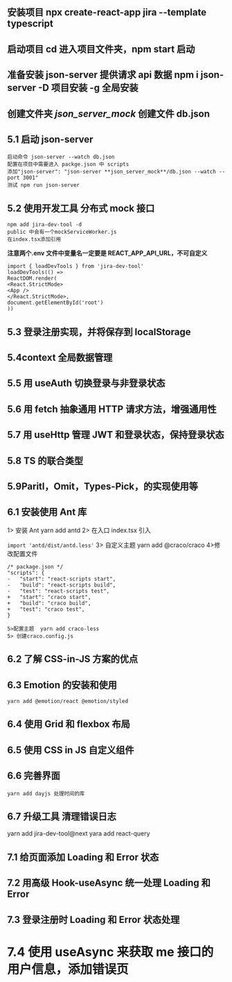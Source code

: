 ## 安装项目 npx create-react-app jira --template typescript

## 启动项目 cd 进入项目文件夹，npm start 启动

## 准备安装 json-server 提供请求 api 数据 npm i json-server -D 项目安装 -g 全局安装

## 创建文件夹 _json_server_mock_ 创建文件 db.json

## 5.1 启动 json-server

    启动命令 json-server --watch db.json
    配置在项目中需要进入 packge.json 中 scripts
    添加"json-server": "json-server **json_server_mock**/db.json --watch --port 3001"
    测试 npm run json-server

## 5.2 使用开发工具 分布式 mock 接口

    npm add jira-dev-tool -d
    public 中会有一个mockServiceWorker.js
    在index.tsx添加引用

**注意两个.env 文件中变量名一定要是 REACT_APP_API_URL，不可自定义**

```
import { loadDevTools } from 'jira-dev-tool'
loadDevTools(() =>
ReactDOM.render(
<React.StrictMode>
<App />
</React.StrictMode>,
document.getElementById('root')
))
```

## 5.3 登录注册实现，并将保存到 localStorage

## 5.4context 全局数据管理

## 5.5 用 useAuth 切换登录与非登录状态

## 5.6 用 fetch 抽象通用 HTTP 请求方法，增强通用性

## 5.7 用 useHttp 管理 JWT 和登录状态，保持登录状态

## 5.8 TS 的联合类型

## 5.9Paritl，Omit，Types-Pick，的实现使用等

## 6.1 安装使用 Ant 库

1> 安装 Ant yarn add antd
2> 在入口 index.tsx 引入

`import 'antd/dist/antd.less'`
3> 自定义主题 yarn add @craco/craco
4>修改配置文件

```
/* package.json */
"scripts": {
-   "start": "react-scripts start",
-   "build": "react-scripts build",
-   "test": "react-scripts test",
+   "start": "craco start",
+   "build": "craco build",
+   "test": "craco test",
}
```

    5>配置主题  yarn add craco-less
    5> 创建craco.config.js

## 6.2 了解 CSS-in-JS 方案的优点

## 6.3 Emotion 的安装和使用

    yarn add @emotion/react @emotion/styled

## 6.4 使用 Grid 和 flexbox 布局

## 6.5 使用 CSS in JS 自定义组件

## 6.6 完善界面

    yarn add dayjs 处理时间的库

## 6.7 升级工具 清理错误日志

yarn add jira-dev-tool@next
yara add react-query

## 7.1 给页面添加 Loading 和 Error 状态

## 7.2 用高级 Hook-useAsync 统一处理 Loading 和 Error

## 7.3 登录注册时 Loading 和 Error 状态处理

# 7.4 使用 useAsync 来获取 me 接口的用户信息，添加错误页
